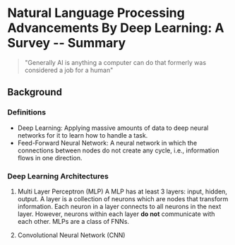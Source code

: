 # Natural Language Processing Advancements By Deep Learning: A Survey -- Summary
> "Generally AI is anything a computer can do that formerly was considered a job for a human"


## Background

### Definitions
- Deep Learning: Applying massive amounts of data to deep neural networks for it to learn how to handle a task.
- Feed-Forward Neural Network: A neural network in which the connections between nodes do not create any cycle, i.e., information flows in one direction.

### Deep Learning Architectures
1. Multi Layer Perceptron (MLP)
A MLP has at least 3 layers: input, hidden, output. A layer is a collection of neurons which are nodes that transform information. Each neuron in a layer connects to all neurons in the next layer. However, neurons within each layer **do not** communicate with each other. MLPs are a class of FNNs.

2. Convolutional Neural Network (CNN)

